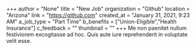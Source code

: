 +++
author = "None"
title = "New Job"
organization = "Github"
location = "Arizona"
link = "https://github.com"
created_at = "January 31, 2021, 9:23 AM"
a_job_type = "Part Time"
b_benefits = ["Union-Eligible","Health Insurance"]
c_feedback = ""
thumbnail = ""
+++
Me non paenitet nullum festiviorem excogitasse ad hoc. Quis aute iure reprehenderit in voluptate velit esse.
